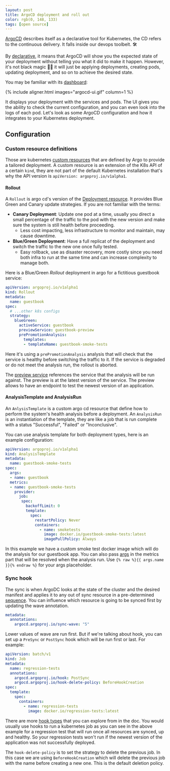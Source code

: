 ```yaml
---
layout: post
title: ArgoCD deployment and roll out
color: rgb(0, 148, 133)
tags: [open source]
---
```


[ArgoCD][1] describes itself as a declarative tool for Kubernetes, the CD refers to the continuous delivery. It falls
inside our devops toolbelt. 🛠

By [declarative][2], it means that ArgoCD will show you the expected state of your deployment without telling you what it
did to make it happen. However, it's not black magic 🧙‍♂️ it will just be applying deployments, creating pods, 
updating deployment, and so on to achieve the desired state.

You may be familiar with its [dashboard][1]:

{% include aligner.html images="argocd-ui.gif" column=1 %}

It displays your deployment with the services and pods. The UI gives you the ability to check the current
configuration, and you can even look into the logs of each pod.
Let's look as some ArgoCD configuration and how it integrates to your Kubernetes deployment.

## Configuration

### Custom resource definitions

Those are kubernetes [custom resources][5] that are defined by Argo to provide a tailored deployment.
A custom resource is an extension of the K8s API of a certain `kind`, they are not part of the default Kubernetes
installation that's why the API version is `apiVersion: argoproj.io/v1alpha1`.

#### Rollout

A `Rollout` is argo cd's version of the [Deployment resource][6]. It provides Blue Green and Canary update strategies.
If you are not familiar with the terms:

- **Canary Deployment**: Update one pod at a time, usually you direct a small percentage of the traffic to the pod with
  the new version and make sure the system is still health before proceeding.
  - Less cost impacting, less infrastructure to monitor and maintain, may cause downtime.
- **Blue/Green Deployment**: Have a full replicat of the deployment and switch the traffic to the new one once fully tested. 
  - Easy rollback, use as disaster recovery, more costly since you need both infra to run at the same time and can increase complexity
  to manage both.

Here is a Blue/Green _Rollout_ deployment in argo for a fictitious guestbook service:

```yaml
apiVersion: argoproj.io/v1alpha1
kind: Rollout
metadata:
  name: guestbook
spec:
  # ...other k8s configs
  strategy:
    blueGreen:
      activeService: guestbook
      previewService: guestbook-preview
      prePromotionAnalysis:
        templates:
        - templateName: guestbook-smoke-tests
```

Here it's using a `prePromotionAnalysis` analysis that will check that the service is healthy before switching the traffic
to it. If the service is degraded or do not meet the analysis run, the rollout is aborted.

The [preview service][7] references the service that the analysis will be run against. The preview is at the latest version 
of the service. The preview allows to have an endpoint to test the newest version of an application. 

#### AnalysisTemplate and AnalysisRun

An `AnlysisTemplate` is a custom argo cd resource that define how to perform the system's health analysis before a 
deployment. An `AnalysisRun` is an instantiation of the template, they are like a job that is run complete with a
status "Successful", "Failed" or "Inconclusive".

You can use analysis template for both deployment types, here is an example configuration:

```yaml
apiVersion: argoproj.io/v1alpha1
kind: AnalysisTemplate
metadata:
  name: guestbook-smoke-tests
spec:
  args:
  - name: guestbook
  metrics:
  - name: guestbook-smoke-tests
    provider:
      job:
       spec:
         backoffLimit: 0
         template:
           spec:
             restartPolicy: Never
             containers:
               - name: smoketests
                 image: docker.io/guestbook-smoke-tests:latest
                 imagePullPolicy: Always
```

In this example we have a custom smoke test docker image which will do the analysis for our guestbook app.
You can also pass [args][6] in the metrics part that will be resolved when the analysis run. 
Use `{% raw %}{{ args.name }}{% endraw %}` for your args placeholder.

### Sync hook

The sync is when ArgoDC looks at the state of the cluster and the desired manifest and applies it to any out of sync
resource in a pre-determined [sequence][3]. You can influence which resource is going to be synced first by updating the
wave annotation.

```yaml
metadata:
  annotations:
    argocd.argoproj.io/sync-wave: "5"
```

Lower values of wave are run first. But if we're talking about hook, you can set up a `PreSync` or `PostSync` hook which 
will be run first or last. For example:

```yaml
apiVersion: batch/v1
kind: Job
metadata:
  name: regression-tests
  annotations:
    argocd.argoproj.io/hook: PostSync
    argocd.argoproj.io/hook-delete-policy: BeforeHookCreation
spec:
  template:
    spec:
      containers:
        - name: regression-tests
          image: docker.io/regression-tests:latest
```

There are more [hook types][4] that you can explore from in the doc. You would usually use hooks to run a kubernetes
job as you can see in the above example for a regression test that will run once all resources are synced, up and healthy.
So your regression tests won't run if the newest version of the application was not successfully deployed.

The `hook-delete-policy` is to set the strategy to delete the previous job. In this case we are using `BeforeHookCreation`
which will delete the previous job with the name before creating a new one. This is the default deletion policy.

[1]: https://argo-cd.readthedocs.io/en/stable/
[2]: https://en.wikipedia.org/wiki/Declarative_programming
[3]: https://argo-cd.readthedocs.io/en/stable/user-guide/sync-waves/
[4]: https://argo-cd.readthedocs.io/en/stable/user-guide/resource_hooks/
[5]: https://kubernetes.io/docs/concepts/extend-kubernetes/api-extension/custom-resources/
[6]: https://argoproj.github.io/argo-rollouts/features/analysis/
[7]: https://argoproj.github.io/argo-rollouts/features/bluegreen/#previewservice
